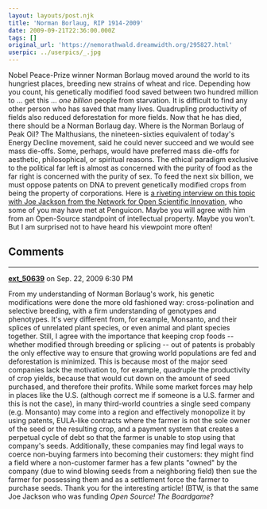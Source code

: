 ```yaml
---
layout: layouts/post.njk
title: 'Norman Borlaug, RIP 1914-2009'
date: 2009-09-21T22:36:00.000Z
tags: []
original_url: 'https://nemorathwald.dreamwidth.org/295827.html'
userpic: ../userpics/_.jpg
---
```

Nobel Peace-Prize winner Norman Borlaug moved around the world to its hungriest places, breeding new strains of wheat and rice. Depending how you count, his genetically modified food saved between two hundred million to ... get this ... _one billion_ people from starvation. It is difficult to find any other person who has saved that many lives. Quadrupling productivity of fields also reduced deforestation for more fields. Now that he has died, there should be a Norman Borlaug day. Where is the Norman Borlaug of Peak Oil? The Malthusians, the nineteen-sixties equivalent of today's Energy Decline movement, said he could never succeed and we would see mass die-offs. Some, perhaps, would have preferred mass die-offs for aesthetic, philosophical, or spiritual reasons. The ethical paradigm exclusive to the political far left is almost as concerned with the purity of food as the far right is concerned with the purity of sex. To feed the next six billion, we must oppose patents on DNA to prevent genetically modified crops from being the property of corporations. Here is [a riveting interview on this topic with Joe Jackson from the Network for Open Scientific Innovation](http://ieet.org/index.php/IEET/more/2166/), who some of you may have met at Penguicon. Maybe you will agree with him from an Open-Source standpoint of intellectual property. Maybe you won't. But I am surprised not to have heard his viewpoint more often!

## Comments

---

**[ext_50639](https://www.dreamwidth.org/users/ext_50639)** on Sep. 22, 2009 6:30 PM

From my understanding of Norman Borlaug's work, his genetic modifications were done the more old fashioned way: cross-polination and selective breeding, with a firm understanding of genotypes and phenotypes. It's very different from, for example, Monsanto, and their splices of unrelated plant species, or even animal and plant species together. Still, I agree with the importance that keeping crop foods -- whether modified through breeding or splicing -- out of patents is probably the only effective way to ensure that growing world populations are fed and deforestation is minimized. This is because most of the major seed companies lack the motivation to, for example, quadruple the productivity of crop yields, because that would cut down on the amount of seed purchased, and therefore their profits. While some market forces may help in places like the U.S. (although correct me if someone is a U.S. farmer and this is not the case), in many third-world countries a single seed company (e.g. Monsanto) may come into a region and effectively monopolize it by using patents, EULA-like contracts where the farmer is not the sole owner of the seed or the resulting crop, and a payment system that creates a perpetual cycle of debt so that the farmer is unable to stop using that company's seeds. Additionally, these companies may find legal ways to coerce non-buying farmers into becoming their customers: they might find a field where a non-customer farmer has a few plants "owned" by the company (due to wind blowing seeds from a neighboring field) then sue the farmer for possessing them and as a settlement force the farmer to purchase seeds. Thank you for the interesting article! (BTW, is that the same Joe Jackson who was funding _Open Source! The Boardgame_?
